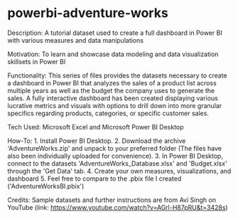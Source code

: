 # powerbi-adventure-works
Description: A tutorial dataset used to create a full dashboard in Power BI with various measures and data manipulations

Motivation: To learn and showcase data modeling and data visualization skillsets in Power BI

Functionality: This series of files provides the datasets necessary to create a dashboard in Power BI that analyzes the sales of a product list across multiple years as well as the budget the company uses to generate the sales.  A fully interactive dashboard has been created displaying various lucrative metrics and visuals with options to drill down into more granular specifics regarding products, categories, or specific customer sales.

Tech Used: Microsoft Excel and Microsoft Power BI Desktop

How-To: 1. Install Power BI Desktop. 2. Download the archive 'AdventureWorks.zip' and unpack to your preferred folder (The files have also been individually uploaded for convenience). 3. In Power BI Desktop, connect to the datasets 'AdventureWorks_Database.xlsx' and 'Budget.xlsx' through the 'Get Data' tab. 4. Create your own measures, visualizations, and dashboard 5. Feel free to compare to the .pbix file I created ('AdventureWorksBI.pbix')

Credits: Sample datasets and further instructions are from Avi Singh on YouTube (link: https://www.youtube.com/watch?v=AGrl-H87pRU&t=3428s)
